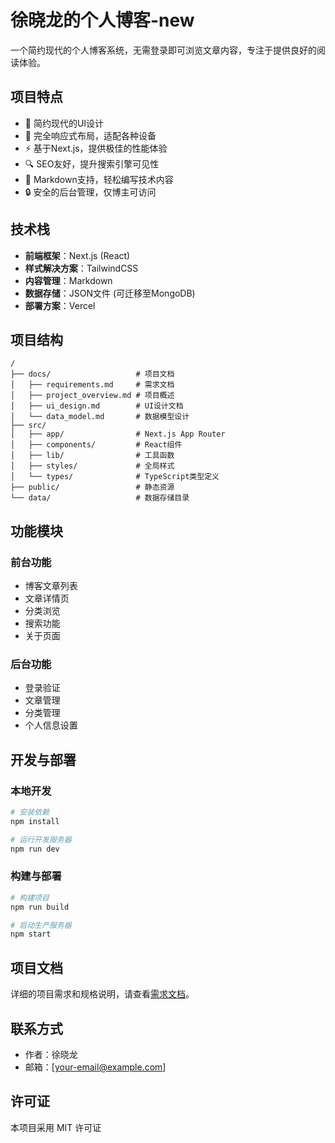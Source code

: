# 徐晓龙的个人博客-new

一个简约现代的个人博客系统，无需登录即可浏览文章内容，专注于提供良好的阅读体验。

## 项目特点

- 💎 简约现代的UI设计
- 📱 完全响应式布局，适配各种设备
- ⚡ 基于Next.js，提供极佳的性能体验
- 🔍 SEO友好，提升搜索引擎可见性
- 📝 Markdown支持，轻松编写技术内容
- 🔒 安全的后台管理，仅博主可访问

## 技术栈

- **前端框架**：Next.js (React)
- **样式解决方案**：TailwindCSS
- **内容管理**：Markdown
- **数据存储**：JSON文件 (可迁移至MongoDB)
- **部署方案**：Vercel

## 项目结构

```
/
├── docs/                   # 项目文档
│   ├── requirements.md     # 需求文档
│   ├── project_overview.md # 项目概述
│   ├── ui_design.md        # UI设计文档
│   └── data_model.md       # 数据模型设计
├── src/
│   ├── app/                # Next.js App Router
│   ├── components/         # React组件
│   ├── lib/                # 工具函数
│   ├── styles/             # 全局样式
│   └── types/              # TypeScript类型定义
├── public/                 # 静态资源
└── data/                   # 数据存储目录
```

## 功能模块

### 前台功能
- 博客文章列表
- 文章详情页
- 分类浏览
- 搜索功能
- 关于页面

### 后台功能
- 登录验证
- 文章管理
- 分类管理
- 个人信息设置

## 开发与部署

### 本地开发
```bash
# 安装依赖
npm install

# 运行开发服务器
npm run dev
```

### 构建与部署
```bash
# 构建项目
npm run build

# 启动生产服务器
npm start
```

## 项目文档

详细的项目需求和规格说明，请查看[需求文档](./docs/requirements.md)。

## 联系方式

- 作者：徐晓龙
- 邮箱：[your-email@example.com]

## 许可证

本项目采用 MIT 许可证 
